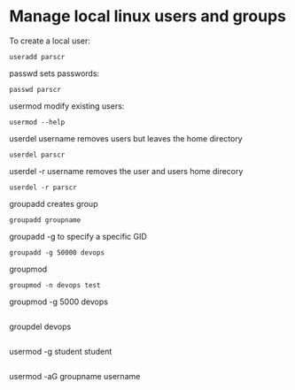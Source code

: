 # Manage local linux users and groups

To create a local user: 
```
useradd parscr
```
passwd sets passwords:
```
passwd parscr
```
usermod modify existing users:
```
usermod --help
```
userdel username removes users but leaves the home directory
```
userdel parscr
```
userdel -r username removes the user and users home direcory
```
userdel -r parscr
```

groupadd creates group
```
groupadd groupname
```
groupadd -g to specify a specific GID
```
groupadd -g 50000 devops
```
groupmod 
```
groupmod -n devops test
```
groupmod -g 5000 devops
```
```
groupdel devops
```
```
usermod -g student student
```
```
usermod -aG groupname username
```
